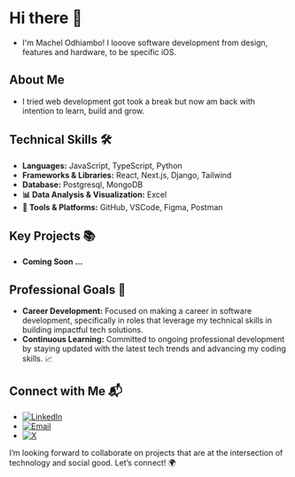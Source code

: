 # Hi there 👋

- I'm Machel Odhiambo! I looove software development from design, features and hardware, to be specific iOS.

## About Me

- I tried web development got took a break but now am back with intention to learn, build and grow.

## Technical Skills 🛠️

- **Languages:** JavaScript, TypeScript, Python
- **Frameworks & Libraries:** React, Next.js, Django, Tailwind
- **Database:** Postgresql, MongoDB
- **📊 Data Analysis & Visualization:** Excel
- **🧰 Tools & Platforms:** GitHub, VSCode, Figma, Postman

## Key Projects 📚

- **Coming Soon ...**

[//]: # "You can view them [here](https://chell0.github.io/#)."

## Professional Goals 🚀

- **Career Development:** Focused on making a career in software development, specifically in roles that leverage my
  technical skills in building impactful tech solutions.
- **Continuous Learning:** Committed to ongoing professional development by staying updated with the latest tech trends and advancing my coding skills. 📈

## Connect with Me 📬

- [![LinkedIn](https://img.shields.io/badge/-LinkedIn-0A66C2?style=flat&logo=linkedin&logoColor=white)](https://www.linkedin.com/in/gabrielmachelo/)
- [![Email](https://img.shields.io/badge/-Email-D14836?style=flat&logo=gmail&logoColor=white)](mailto:machelgabriel@gmail.com)
- [![X](https://img.shields.io/badge/-Twitter-1DA1F2?style=flat&logo=X&logoColor=white)](https://x.com/CodeWithChelloh)

I’m looking forward to collaborate on projects that are at the intersection of technology and social good. Let’s
connect! 🌍
